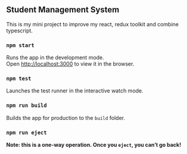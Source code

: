 ## Student Management System
This is my mini project to improve my react, redux toolkit and combine typescript.<br/>
### `npm start`

Runs the app in the development mode.<br />
Open [http://localhost:3000](http://localhost:3000) to view it in the browser.

### `npm test`

Launches the test runner in the interactive watch mode.<br />

### `npm run build`

Builds the app for production to the `build` folder.<br />
### `npm run eject`

**Note: this is a one-way operation. Once you `eject`, you can’t go back!**

